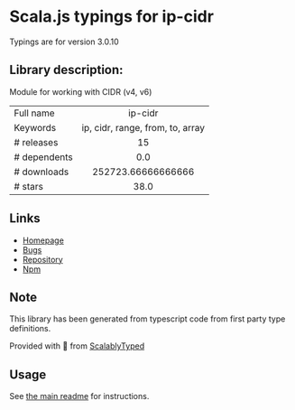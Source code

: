 
# Scala.js typings for ip-cidr

Typings are for version 3.0.10

## Library description:
Module for working with CIDR (v4, v6)

|                    |                 |
| ------------------ | :-------------: |
| Full name          | ip-cidr |
| Keywords           | ip, cidr, range, from, to, array |
| # releases         | 15 |
| # dependents       | 0.0 |
| # downloads        | 252723.66666666666 |
| # stars            | 38.0 |

## Links
- [Homepage](https://github.com/ortexx/ip-cidr#readme)
- [Bugs](https://github.com/ortexx/ip-cidr/issues)
- [Repository](https://github.com/ortexx/ip-cidr)
- [Npm](https://www.npmjs.com/package/ip-cidr)
    


## Note
This library has been generated from typescript code from first party type definitions.

Provided with :purple_heart: from [ScalablyTyped](https://github.com/oyvindberg/ScalablyTyped)

## Usage
See [the main readme](../../readme.md) for instructions.


